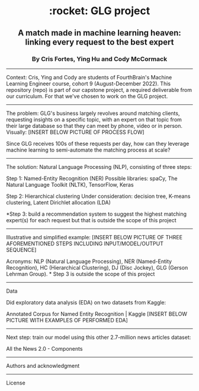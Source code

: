 <h1 align="center" id="heading">:rocket: GLG project</h1>
<h2 align="center" id="heading">A match made in machine learning heaven: linking every request to the best expert</h2>
<h3 align="center" id="heading">By Cris Fortes, Ying Hu and Cody McCormack</h3>

-------------------------------------

Context: Cris, Ying and Cody are students of FourthBrain's Machine Learning Engineer course, cohort 9 (August-December 2022). This repository (repo) is part of our capstone project, a required deliverable from our curriculum. For that we've chosen to work on the GLG project.

-------------------------------------

The problem: GLG's business largely revolves around matching clients, requesting insights on a specific topic, with an expert on that topic from their large database so that they can meet by phone, video or in person. Visually: [INSERT BELOW PICTURE OF PROCESS FLOW]


Since GLG receives 100s of these requests per day, how can they leverage machine learning to semi-automate the matching process at scale? 

-------------------------------------

The solution: 
Natural Language Processing (NLP), consisting of three steps:

Step 1:  Named-Entity Recognition (NER)
Possible libraries: spaCy, The Natural Language Toolkit (NLTK), TensorFlow, Keras

Step 2: Hierarchical clustering
Under consideration: decision tree, K-means clustering, Latent Dirichlet allocation (LDA)

*Step 3: build a recommendation system to suggest the highest matching expert(s) for each request but that is outside the scope of this project

-------------------------------------

Illustrative and simplified example: [INSERT BELOW PICTURE OF THREE AFOREMENTIONED STEPS INCLUDING INPUT/MODEL/OUTPUT SEQUENCE]

Acronyms: NLP (Natural Language Processing), NER (Named-Entity Recognition), HC (Hierarchical Clustering), 
DJ (Disc Jockey), GLG (Gerson Lehrman Group). * Step 3 is outside the scope of this project

-------------------------------------

Data

Did exploratory data analysis (EDA) on two datasets from Kaggle:

Annotated Corpus for Named Entity Recognition | Kaggle [INSERT BELOW PICTURE WITH EXAMPLES OF PERFORMED EDA]

-------------------------------------

Next step: train our model using this other 2.7-million news articles dataset:

All the News 2.0 - Components

-------------------------------------

Authors and acknowledgment

-------------------------------------

License
